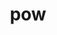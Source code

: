 ---
category: 3-letters
denotation: null
name: pow
reference_link: https://www.etymonline.com/word/pow
root_language: null
root_name: null
title: pow
type: free
word_sums:
- respelling: pow
  sum: 'Pow + '
---